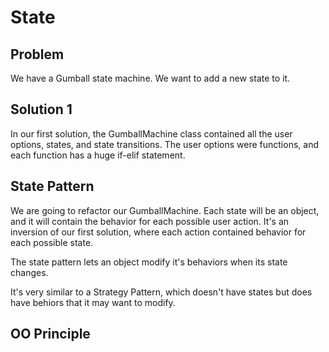 # State

## Problem

We have a Gumball state machine. We want to add a new state to it.

## Solution 1

In our first solution, the GumballMachine class contained all the user options, states, and state transitions. The user options were functions, and each function has a huge if-elif statement.

## State Pattern

We are going to refactor our GumballMachine. Each state will be an object, and it will contain the behavior for each possible user action. It's an inversion of our first solution, where each action contained behavior for each possible state.

The state pattern lets an object modify it's behaviors when its state changes.

It's very similar to a Strategy Pattern, which doesn't have states but does have behiors that it may want to modify.

## OO Principle



